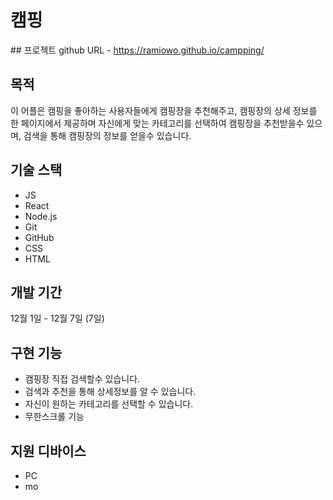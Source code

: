 
# 캠핑

## 프로젝트 github URL - https://ramiowo.github.io/campping/

## 목적

이 어플은 캠핑을 좋아하는 사용자들에게 캠핑장을 추천해주고, 캠핑장의 상세 정보를 한 페이지에서 제공하며
자신에게 맞는 카테고리를 선택하여 캠핑장을 추천받을수 있으며,
검색을 통해 캠핑장의 정보를 얻을수 있습니다.

## 기술 스택

- JS
- React
- Node.js
- Git
- GitHub
- CSS
- HTML

## 개발 기간

12월 1일 - 12월 7일 (7일)

## 구현 기능

- 캠핑장 직접 검색할수 있습니다.
- 검색과 추천을 통해 상세정보를 알 수 있습니다.
- 자신이 원하는 카테고리를 선택할 수 있습니다.
- 무한스크롤 기능

## 지원 디바이스

- PC
- mo

